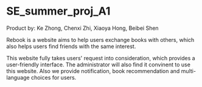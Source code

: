 # SE_summer_proj_A1

Product by: Ke Zhong, Chenxi Zhi, Xiaoya Hong, Beibei Shen

Rebook is a website aims to help users exchange books with others, which also helps users find friends with the same interest.

This website fully takes users' request into consideration, which provides a user-friendly interface. The administrator will also find it convinent to use this website. Also we provide notification, book recommendation and multi-language choices for users.
